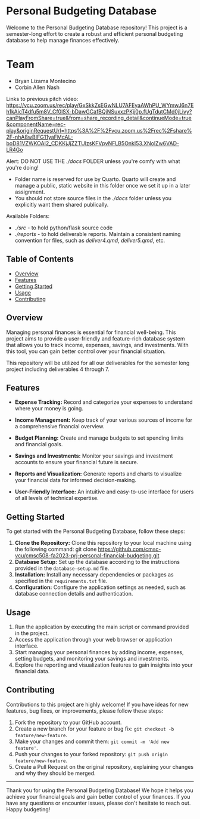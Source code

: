 # Personal Budgeting Database

Welcome to the Personal Budgeting Database repository! This project is a semester-long effort to create a robust and efficient personal budgeting database to help manage finances effectively.

# Team
- Bryan Lizama Montecino
- Corbin Allen Nash

Links to previous pitch video:
<https://vcu.zoom.us/rec/play/GxSkkZsEGwNLU7AFEyaAWhPU_WYmwJ6n7Eh1kAicT4dfu5m8V_Cf0lSX-bDawGCafBQjNSuxxzPKjj0p.fUgTdutCMd0jLivy?canPlayFromShare=true&from=share_recording_detail&continueMode=true&componentName=rec-play&originRequestUrl=https%3A%2F%2Fvcu.zoom.us%2Frec%2Fshare%2F-nhA8wBIFG11yaFMcAL-boD81VZWKOAI2_CDKKjJjZZTUlzsKFVpvNFLB5OnkI53.XNolZw6VAD-LR4Go>

Alert: 
DO NOT USE THE *./docs* FOLDER unless you're comfy with what you're doing!
- Folder name is reserved for use by Quarto. Quarto will create and manage a public, static website in this folder once we set it up in a later assignment.
- You should not store source files in the *./docs* folder unless you explicitly want them shared publically.

Available Folders:
- *./src* - to hold python/flask source code
- *./reports* - to hold deliverable reports. Maintain a consistent naming convention for files, such as *deliver4.qmd*, *deliver5.qmd*, etc.

## Table of Contents
- [Overview](#overview)
- [Features](#features)
- [Getting Started](#getting-started)
- [Usage](#usage)
- [Contributing](#contributing)

## Overview

Managing personal finances is essential for financial well-being. This project aims to provide a user-friendly and feature-rich database system that allows you to track income, expenses, savings, and investments. With this tool, you can gain better control over your financial situation.

This repository will be utilized for all our deliverables for the semester long project including deliverables 4 through 7.

## Features

- **Expense Tracking:** Record and categorize your expenses to understand where your money is going.

- **Income Management:** Keep track of your various sources of income for a comprehensive financial overview.

- **Budget Planning:** Create and manage budgets to set spending limits and financial goals.

- **Savings and Investments:** Monitor your savings and investment accounts to ensure your financial future is secure.

- **Reports and Visualization:** Generate reports and charts to visualize your financial data for informed decision-making.

- **User-Friendly Interface:** An intuitive and easy-to-use interface for users of all levels of technical expertise.

## Getting Started

To get started with the Personal Budgeting Database, follow these steps:
1. **Clone the Repository:** Clone this repository to your local machine using the following command: git clone https://github.com/cmsc-vcu/cmsc508-fa2023-prj-personal-financial-budgeting.git
2. **Database Setup:** Set up the database according to the instructions provided in the `database-setup.md` file.
3. **Installation:** Install any necessary dependencies or packages as specified in the `requirements.txt` file.
4. **Configuration:** Configure the application settings as needed, such as database connection details and authentication.

## Usage

1. Run the application by executing the main script or command provided in the project.
2. Access the application through your web browser or application interface.
3. Start managing your personal finances by adding income, expenses, setting budgets, and monitoring your savings and investments.
4. Explore the reporting and visualization features to gain insights into your financial data.

## Contributing

Contributions to this project are highly welcome! If you have ideas for new features, bug fixes, or improvements, please follow these steps:
1. Fork the repository to your GitHub account.
2. Create a new branch for your feature or bug fix: `git checkout -b feature/new-feature`.
3. Make your changes and commit them: `git commit -m 'Add new feature'`.
4. Push your changes to your forked repository: `git push origin feature/new-feature`.
5. Create a Pull Request on the original repository, explaining your changes and why they should be merged.

---
Thank you for using the Personal Budgeting Database! We hope it helps you achieve your financial goals and gain better control of your finances. If you have any questions or encounter issues, please don't hesitate to reach out. Happy budgeting!
